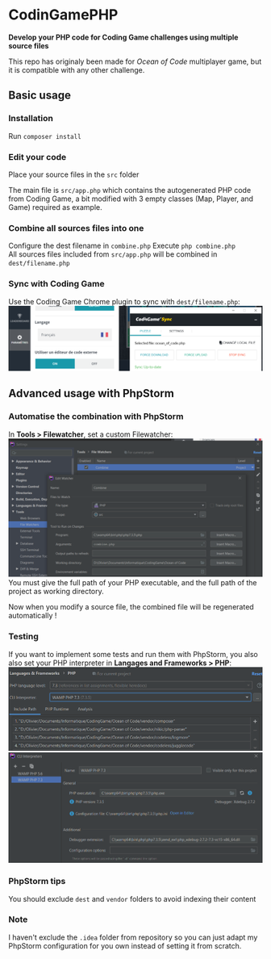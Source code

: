 # CodinGamePHP

**Develop your PHP code for Coding Game challenges using multiple source files**

This repo has originaly been made for *Ocean of Code* multiplayer game, but it is compatible with any other challenge.

## Basic usage

### Installation

Run `composer install`

### Edit your code

Place your source files in the `src` folder  

The main file is `src/app.php` which contains the autogenerated PHP code from Coding Game,
a bit modified with 3 empty classes (Map, Player, and Game) required as example.

### Combine all sources files into one

Configure the dest filename in `combine.php`
Execute `php combine.php`  
All sources files included from `src/app.php` will be combined in `dest/filename.php`  

### Sync with Coding Game

Use the Coding Game Chrome plugin to sync with `dest/filename.php`:
![Sync with Coding Game](assets/Sync%20with%20Coding%20Game.png)

## Advanced usage with PhpStorm

### Automatise the combination with PhpStorm

In **Tools > Filewatcher**, set a custom Filewatcher:
![Set a custom file watcher](assets/Set%20a%20custom%20file%20watcher.png)
You must give the full path of your PHP executable, and the full path of the project as working directory.

Now when you modify a source file, the combined file will be regenerated automatically !

### Testing

If you want to implement some tests and run them with PhpStorm, you also also set your PHP interpreter in **Langages and Frameworks > PHP**:
![Set PHP interpreter 1](assets/Set%20PHP%20interpreter%201.png)
![Set PHP interpreter 2](assets/Set%20PHP%20interpreter%202.png)

### PhpStorm tips

You should exclude `dest` and `vendor` folders to avoid indexing their content

### Note
I haven't exclude the `.idea` folder from repository so you can just adapt my PhpStorm configuration for you own instead of setting it from scratch.
